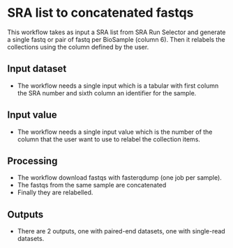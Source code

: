 # SRA list to concatenated fastqs

This workflow takes as input a SRA list from SRA Run Selector and generate a single fastq or pair of fastq per BioSample (column 6). Then it relabels the collections using the column defined by the user.

## Input dataset

- The workflow needs a single input which is a tabular with first column the SRA number and sixth column an identifier for the sample.

## Input value

- The workflow needs a single input value which is the number of the column that the user want to use to relabel the collection items.

## Processing

- The workflow download fastqs with fasterqdump (one job per sample).
- The fastqs from the same sample are concatenated
- Finally they are relabelled.

## Outputs

- There are 2 outputs, one with paired-end datasets, one with single-read datasets.
